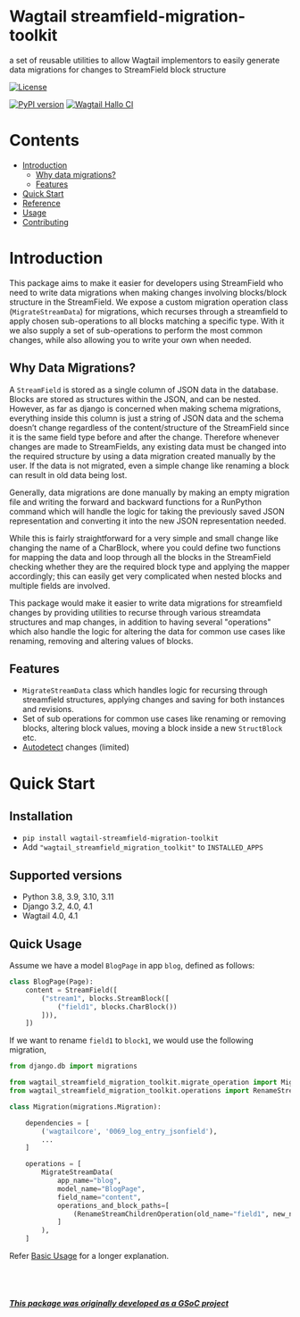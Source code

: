 # Wagtail streamfield-migration-toolkit

a set of reusable utilities to allow Wagtail implementors to easily generate data migrations for changes to StreamField block structure

[![License](https://img.shields.io/badge/License-BSD_3--Clause-blue.svg)](https://opensource.org/licenses/BSD-3-Clause)

[![PyPI version](https://badge.fury.io/py/streamfield-migration-toolkit.svg)](https://badge.fury.io/py/streamfield-migration-toolkit)
[![Wagtail Hallo CI](https://github.com/wagtail/streamfield-migration-toolkit/actions/workflows/test.yml/badge.svg)](https://github.com/wagtail/streamfield-migration-toolkit/actions/workflows/test.yml)

# Contents

- [Introduction](#introduction)
  - [Why data migrations?](#why-data-migrations)
  - [Features](#features)
- [Quick Start](#quick-start)
- [Reference](docs/REFERENCE.md)
- [Usage](docs/USAGE.md)
- [Contributing](docs/CONTRIBUTING.md)

# Introduction

This package aims to make it easier for developers using StreamField who need to write data
migrations when making changes involving blocks/block structure in the StreamField. We expose a
custom migration operation class (`MigrateStreamData`) for migrations, which recurses through
a streamfield to apply chosen sub-operations to all blocks matching a specific type. With it we also 
supply a set of sub-operations to perform the most common changes, while also allowing you to
write your own when needed.

## Why Data Migrations?

A `StreamField` is stored as a single column of JSON data in the database. Blocks are stored as structures within the JSON, and can be nested. However, as far as django is concerned when making schema migrations, everything inside this column is just a string of JSON data and the schema doesn’t change regardless of the content/structure of the StreamField since it is the same field type before and after the change. Therefore whenever changes are made to StreamFields, any existing data must be changed into the required structure by using a data migration created manually by the user. If
the data is not migrated, even a simple change like renaming a block can result in old data being lost.

Generally, data migrations are done manually by making an empty migration file and writing the forward and backward functions for a RunPython command which will handle the logic for taking the previously saved JSON representation and converting it into the new JSON representation needed.

While this is fairly straightforward for a very simple and small change like changing the name of a CharBlock, where you could define two functions for mapping the data and loop through all the blocks in the StreamField checking whether they are the required block type and applying the mapper accordingly; this can easily get very complicated when nested blocks and multiple fields are involved.

This package would make it easier to write data migrations for streamfield changes by providing utilities
to recurse through various streamdata structures and map changes, in addition to having several "operations"
which also handle the logic for altering the data for common use cases like renaming, removing and altering
values of blocks.

## Features

- `MigrateStreamData` class which handles logic for recursing through streamfield structures, applying changes and saving for both instances and revisions.
- Set of sub operations for common use cases like renaming or removing blocks, altering block values, moving a block inside a new `StructBlock` etc.
- [Autodetect](docs/USAGE.md#streamchangedetect) changes (limited)

# Quick Start

## Installation

- `pip install wagtail-streamfield-migration-toolkit`
- Add `"wagtail_streamfield_migration_toolkit"` to `INSTALLED_APPS`

## Supported versions

- Python 3.8, 3.9, 3.10, 3.11
- Django 3.2, 4.0, 4.1
- Wagtail 4.0, 4.1

## Quick Usage

Assume we have a model `BlogPage` in app `blog`, defined as follows:

```python
class BlogPage(Page):
    content = StreamField([
        ("stream1", blocks.StreamBlock([
            ("field1", blocks.CharBlock())
        ])),
    ])
```

If we want to rename `field1` to `block1`, we would use the following migration,

```python
from django.db import migrations

from wagtail_streamfield_migration_toolkit.migrate_operation import MigrateStreamData
from wagtail_streamfield_migration_toolkit.operations import RenameStreamChildrenOperation

class Migration(migrations.Migration):

    dependencies = [
        ('wagtailcore', '0069_log_entry_jsonfield'),
        ...
    ]

    operations = [
        MigrateStreamData(
            app_name="blog",
            model_name="BlogPage",
            field_name="content",
            operations_and_block_paths=[
                (RenameStreamChildrenOperation(old_name="field1", new_name="block1"), "stream1"),
            ]
        ),
    ]

```

Refer [Basic Usage](docs/USAGE.md/#basic-usage) for a longer explanation.

<br></br>

##### [This package was originally developed as a GSoC project](https://github.com/sandilsranasinghe/wagtail-streamfield-migration-toolkit/discussions/17)